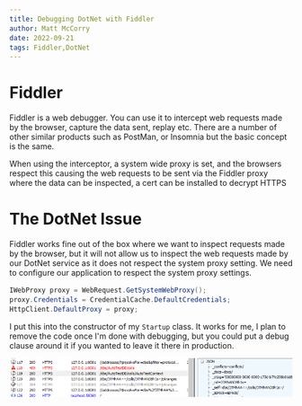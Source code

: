 ```yaml
---
title: Debugging DotNet with Fiddler
author: Matt McCorry
date: 2022-09-21
tags: Fiddler,DotNet
---
```


# Fiddler

Fiddler is a web debugger.  You can use it to intercept web requests made by the browser, capture the data sent, replay etc.  There are a number of other similar products such as PostMan, or Insomnia but the basic concept is the same.

When using the interceptor, a system wide proxy is set, and the browsers respect this causing the web requests to be sent via the Fiddler proxy where the data can be inspected, a cert can be installed to decrypt HTTPS

# The DotNet Issue

Fiddler works fine out of the box where we want to inspect requests made by the browser, but it will not allow us to inspect the web requests made by our DotNet service as it does not respect the system proxy setting.  We need to configure our application to respect the system proxy settings.

```csharp
IWebProxy proxy = WebRequest.GetSystemWebProxy();
proxy.Credentials = CredentialCache.DefaultCredentials;
HttpClient.DefaultProxy = proxy;
```

I put this into the constructor of my `Startup` class.  It works for me, I plan to remove the code once I'm done with debugging, but you could put a debug clause around it if you wanted to leave it there in production.

![Image](./images/Fiddler.png "Fiddler Screenshot")
